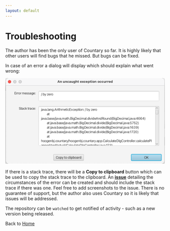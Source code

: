 ```yaml
---
layout: default
---
```

# Troubleshooting
The author has been the only user of Countary so far.  It is highly likely that other users
will find bugs that he missed. But bugs can be fixed.

In case of an error a dialog will display which should explain what went wrong:

![error dialog](images/error_dialog.png)

If there is a stack trace, there will be a **Copy to clipboard** button which
can be used to copy the stack trace to the clipboard. An [**issue**](https://github.com/hoogenbj/countary/issues) 
detailing the circumstances of the error can be created and should include the stack 
trace if there was one. Feel free to add screenshots to the issue. There is no guarantee 
of support, but the author also uses Countary so it is likely that issues will be addressed.

The repository can be `watched` to get notified of activity - such as a new version being released.

Back to [Home](index.markdown)
